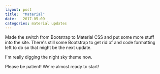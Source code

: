 ```yaml
---
layout: post
title:  "Material"
date:   2017-05-09
categories: material updates
---
```


Made the switch from Bootstrap to Material CSS and put some more stuff into the site. There's still some Bootstrap to get rid of and code formatting left to do so that might be the next update.

I'm really digging the night sky theme now.

Please be patient! We're almost ready to start!
